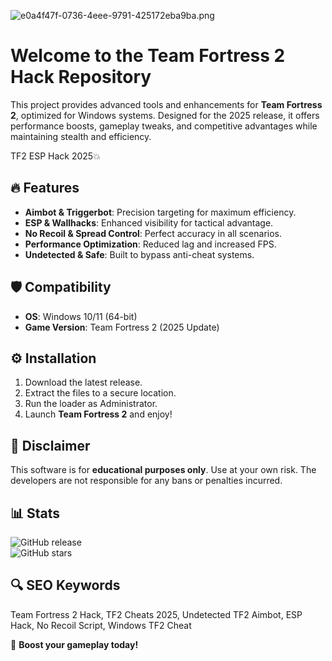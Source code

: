 ![e0a4f47f-0736-4eee-9791-425172eba9ba.png](https://i.postimg.cc/05LM1bYD/e0a4f47f-0736-4eee-9791-425172eba9ba.png)

# Welcome to the Team Fortress 2 Hack Repository  

This project provides advanced tools and enhancements for **Team Fortress 2**, optimized for Windows systems. Designed for the 2025 release, it offers performance boosts, gameplay tweaks, and competitive advantages while maintaining stealth and efficiency.  

TF2 ESP Hack 2025💥  

## 🔥 Features  

- **Aimbot & Triggerbot**: Precision targeting for maximum efficiency.  
- **ESP & Wallhacks**: Enhanced visibility for tactical advantage.  
- **No Recoil & Spread Control**: Perfect accuracy in all scenarios.  
- **Performance Optimization**: Reduced lag and increased FPS.  
- **Undetected & Safe**: Built to bypass anti-cheat systems.  

## 🛡️ Compatibility  

- **OS**: Windows 10/11 (64-bit)  
- **Game Version**: Team Fortress 2 (2025 Update)  

## ⚙️ Installation  

1. Download the latest release.  
2. Extract the files to a secure location.  
3. Run the loader as Administrator.  
4. Launch **Team Fortress 2** and enjoy!  

## 📌 Disclaimer  

This software is for **educational purposes only**. Use at your own risk. The developers are not responsible for any bans or penalties incurred.  

## 📊 Stats  

![GitHub release](https://img.shields.io/github/release-date/TeamFortress2Hack/TF2-Hack-2025)  
![GitHub stars](https://img.shields.io/github/stars/TeamFortress2Hack/TF2-Hack-2025)  

## 🔍 SEO Keywords  

Team Fortress 2 Hack, TF2 Cheats 2025, Undetected TF2 Aimbot, ESP Hack, No Recoil Script, Windows TF2 Cheat  

🚀 **Boost your gameplay today!**


